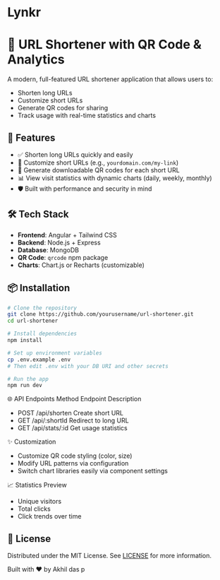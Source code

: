 # Lynkr

# 🔗 URL Shortener with QR Code & Analytics

A modern, full-featured URL shortener application that allows users to:

- Shorten long URLs
- Customize short URLs
- Generate QR codes for sharing
- Track usage with real-time statistics and charts

## 🚀 Features

- ✅ Shorten long URLs quickly and easily
- 🎯 Customize short URLs (e.g., `yourdomain.com/my-link`)
- 📱 Generate downloadable QR codes for each short URL
- 📊 View visit statistics with dynamic charts (daily, weekly, monthly)
- 🛡️ Built with performance and security in mind

## 🛠️ Tech Stack

- **Frontend**: Angular + Tailwind CSS
- **Backend**: Node.js + Express
- **Database**: MongoDB
- **QR Code**: `qrcode` npm package
- **Charts**: Chart.js or Recharts (customizable)

## 📦 Installation

```bash
# Clone the repository
git clone https://github.com/yourusername/url-shortener.git
cd url-shortener

# Install dependencies
npm install

# Set up environment variables
cp .env.example .env
# Then edit .env with your DB URI and other secrets

# Run the app
npm run dev
```

🌐 API Endpoints
Method Endpoint Description

- POST /api/shorten Create short URL
- GET /api/:shortId Redirect to long URL
- GET /api/stats/:id Get usage statistics

✨ Customization

- Customize QR code styling (color, size)
- Modify URL patterns via configuration
- Switch chart libraries easily via component settings

📈 Statistics Preview

- Unique visitors
- Total clicks
- Click trends over time

## 📄 License

Distributed under the MIT License. See [LICENSE](./LICENSE) for more information.

Built with ❤️ by Akhil das p
